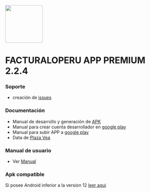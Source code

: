 <img src="icon_app.jpg" width="120">

# FACTURALOPERU APP PREMIUM 2.2.4

### Soporte

* creación de [issues](https://gitlab.com/rash07/facturalo_app/-/wikis/issues)

### Documentación

* Manual de desarrollo y generación de [APK](https://docs.google.com/document/d/1rE14GT34woM323x00DYU7gchYhWZ0DE5K0krubP_frg/edit?usp=share_link)
* Manual para crear cuenta desarrollador en [google play](https://docs.google.com/document/d/1L749xGACwn3BtFwwIe-534Q5Tw9dzWoyib0lZgGZsq0/edit?usp=share_link)
* Manual para subir APP a [google play](https://docs.google.com/document/d/15StXTCkgSexD-5G7y6481WXp0d4zJDmjpo3hNDajRXo/edit?usp=sharing)
* Data de [Plaza Vea](https://gitlab.com/facturaloperu/facturador/app-2-premium/-/wikis/Data-Plaza-vea)




### Manual de usuario

* Ver [Manual](https://docs.google.com/document/d/1jLTnGiylAv8EB5mJPT3DTgIaDrI7S9SC/edit)


### Apk compatible

Si posee Android inferior a la version 12 [leer aqui](https://gitlab.com/facturaloperu/facturador/app-2-premium/-/wikis/apk-compatible)

